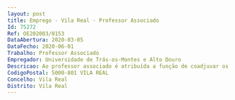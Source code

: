 ```yaml
--- 
layout: post
title: Emprego - Vila Real - Professor Associado
Id: 75272
Ref: OE202003/0153
DataAbertura: 2020-03-05
DataFecho: 2020-06-01
Trabalho: Professor Associado
Empregador: Universidade de Trás-os-Montes e Alto Douro
Descricao: Ao professor associado é atribuída a função de coadjuvar os professores catedráticos, competindo  lhe, além disso, nomeadamente a) Reger disciplinas dos cursos de licenciatura, disciplinas em cursos de pós  graduação, ou dirigir seminários b) Dirigir as respetivas aulas práticas ou teórico práticas, bem como trabalhos de laboratório ou de campo, e, quando as necessidades de serviço o imponham, reger e acompanhar essas atividades c) Orientar e realizar trabalhos de investigação, segundo as linhas gerais previamente estabelecidas ao nível da respetiva disciplina, grupo de disciplinas ou departamento d) Colaborar com os professores catedráticos do seu grupo na coordenação prevista na alínea c) do número anterior.
CodigoPostal: 5000-801 VILA REAL
Concelho: Vila Real
Distrito: Vila Real
--- 
```

